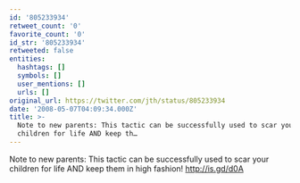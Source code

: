 ```yaml
---
id: '805233934'
retweet_count: '0'
favorite_count: '0'
id_str: '805233934'
retweeted: false
entities:
  hashtags: []
  symbols: []
  user_mentions: []
  urls: []
original_url: https://twitter.com/jth/status/805233934
date: '2008-05-07T04:09:34.000Z'
title: >-
  Note to new parents: This tactic can be successfully used to scar your
  children for life AND keep th…
---
```


Note to new parents: This tactic can be successfully used to scar your children for life AND keep them in high fashion! http://is.gd/d0A
